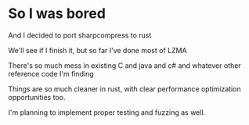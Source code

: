 # So I was bored

And I decided to port sharpcompress to rust

We'll see if I finish it, but so far I've done most of LZMA

There's so much mess in existing C and java and c# and whatever other reference code I'm finding

Things are so much cleaner in rust, with clear performance optimization opportunities too.

I'm planning to implement proper testing and fuzzing as well.
